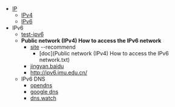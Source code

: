 * [IP](https://en.wikipedia.org/wiki/Internet_Protocol)
  * [IPv4](https://en.wikipedia.org/wiki/IPv4)
  * [IPv6](https://en.wikipedia.org/wiki/IPv6)
* IPv6
  * [test-ipv6](http://test-ipv6.com/)
  * **Public network (IPv4) How to access the IPv6 network**
    * [site](http://www.ztyhome.com/get-ipv6/) --recommend
      * [doc](Public network (IPv4) How to access the IPv6 network.txt)
    * [jingyan.baidu](http://jingyan.baidu.com/article/22fe7ced67c9443002617f94.html )
    * http://ipv6.jmu.edu.cn/
  * IPv6 DNS
    * [opendns](https://www.opendns.com/about/innovations/ipv6/)
    * [google dns](https://developers.google.com/speed/public-dns/)
    * [dns.watch](https://dns.watch/index)
